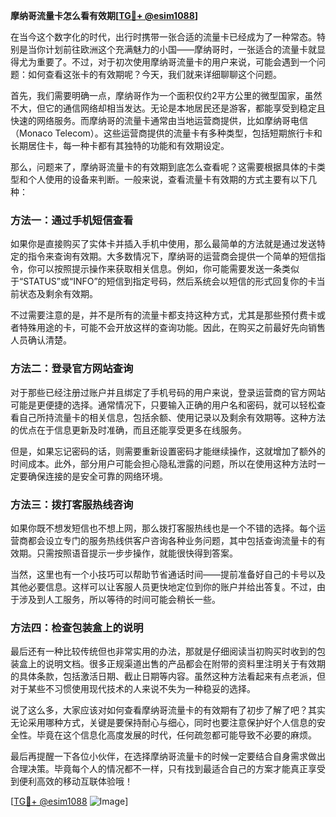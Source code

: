 **摩纳哥流量卡怎么看有效期[[TG💪+ @esim1088](https://t.me/s/esim1088)]**

在当今这个数字化的时代，出行时携带一张合适的流量卡已经成为了一种常态。特别是当你计划前往欧洲这个充满魅力的小国——摩纳哥时，一张适合的流量卡就显得尤为重要了。不过，对于初次使用摩纳哥流量卡的用户来说，可能会遇到一个问题：如何查看这张卡的有效期呢？今天，我们就来详细聊聊这个问题。

首先，我们需要明确一点，摩纳哥作为一个面积仅约2平方公里的微型国家，虽然不大，但它的通信网络却相当发达。无论是本地居民还是游客，都能享受到稳定且快速的网络服务。而摩纳哥的流量卡通常由当地运营商提供，比如摩纳哥电信（Monaco Telecom）。这些运营商提供的流量卡有多种类型，包括短期旅行卡和长期居住卡，每一种卡都有其独特的功能和有效期设定。

那么，问题来了，摩纳哥流量卡的有效期到底怎么查看呢？这需要根据具体的卡类型和个人使用的设备来判断。一般来说，查看流量卡有效期的方式主要有以下几种：

### 方法一：通过手机短信查看

如果你是直接购买了实体卡并插入手机中使用，那么最简单的方法就是通过发送特定的指令来查询有效期。大多数情况下，摩纳哥的运营商会提供一个简单的短信指令，你可以按照提示操作来获取相关信息。例如，你可能需要发送一条类似于“STATUS”或“INFO”的短信到指定号码，然后系统会以短信的形式回复你的卡当前状态及剩余有效期。

不过需要注意的是，并不是所有的流量卡都支持这种方式，尤其是那些预付费卡或者特殊用途的卡，可能不会开放这样的查询功能。因此，在购买之前最好先向销售人员确认清楚。

### 方法二：登录官方网站查询

对于那些已经注册过账户并且绑定了手机号码的用户来说，登录运营商的官方网站可能是更便捷的选择。通常情况下，只要输入正确的用户名和密码，就可以轻松查看自己所持流量卡的相关信息，包括余额、使用记录以及剩余有效期等。这种方法的优点在于信息更新及时准确，而且还能享受更多在线服务。

但是，如果忘记密码的话，则需要重新设置密码才能继续操作，这就增加了额外的时间成本。此外，部分用户可能会担心隐私泄露的问题，所以在使用这种方法时一定要确保连接的是安全可靠的网络环境。

### 方法三：拨打客服热线咨询

如果你既不想发短信也不想上网，那么拨打客服热线也是一个不错的选择。每个运营商都会设立专门的服务热线供客户咨询各种业务问题，其中包括查询流量卡的有效期。只需按照语音提示一步步操作，就能很快得到答案。

当然，这里也有一个小技巧可以帮助节省通话时间——提前准备好自己的卡号以及其他必要信息。这样可以让客服人员更快地定位到你的账户并给出答复。不过，由于涉及到人工服务，所以等待的时间可能会稍长一些。

### 方法四：检查包装盒上的说明

最后还有一种比较传统但也非常实用的办法，那就是仔细阅读当初购买时收到的包装盒上的说明文档。很多正规渠道出售的产品都会在附带的资料里注明关于有效期的具体条款，包括激活日期、截止日期等内容。虽然这种方法看起来有点老派，但对于某些不习惯使用现代技术的人来说不失为一种稳妥的选择。

说了这么多，大家应该对如何查看摩纳哥流量卡的有效期有了初步了解了吧？其实无论采用哪种方式，关键是要保持耐心与细心，同时也要注意保护好个人信息的安全性。毕竟在这个信息化高度发展的时代，任何疏忽都可能导致不必要的麻烦。

最后再提醒一下各位小伙伴，在选择摩纳哥流量卡的时候一定要结合自身需求做出合理决策。毕竟每个人的情况都不一样，只有找到最适合自己的方案才能真正享受到便利高效的移动互联体验哦！

[[TG💪+ @esim1088](https://t.me/s/esim1088) ![Image](https://i.postimg.cc/4NQfJmqS/Snipaste-2025-05-13-00-14-12.png)]